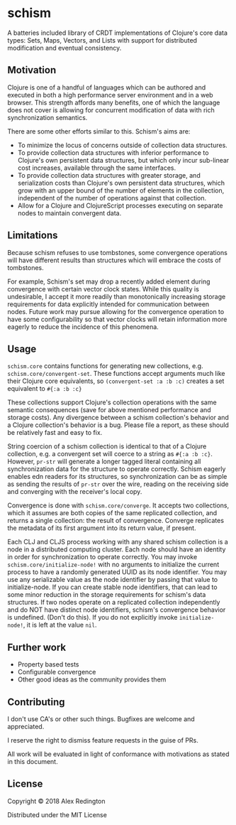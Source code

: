 # schism

A batteries included library of CRDT implementations of Clojure's core
data types: Sets, Maps, Vectors, and Lists with support for distributed
modification and eventual consistency.

## Motivation

Clojure is one of a handful of languages which can be authored and
executed in both a high performance server environment and in a web
browser. This strength affords many benefits, one of which the
language does not cover is allowing for concurrent modification of data
with rich synchronization semantics.

There are some other efforts similar to this. Schism's aims are:

- To minimize the locus of concerns outside of collection data
  structures.
- To provide collection data structures with inferior performance to
  Clojure's own persistent data structures, but which only incur
  sub-linear cost increases, available through the same interfaces.
- To provide collection data structures with greater storage, and
  serialization costs than Clojure's own persistent data structures,
  which grow with an upper bound of the number of elements in the
  collection, independent of the number of operations against that
  collection.
- Allow for a Clojure and ClojureScript processes executing on
  separate nodes to maintain convergent data.


## Limitations

Because schism refuses to use tombstones, some convergence operations
will have different results than structures which will embrace the
costs of tombstones.

For example, Schism's set may drop a recently added element during
convergence with certain vector clock states. While this quality is
undesirable, I accept it more readily than monotonically increasing
storage requirements for data explicitly intended for communication
between nodes. Future work may pursue allowing for the convergence
operation to have some configurability so that vector clocks will
retain information more eagerly to reduce the incidence of this phenomena.

## Usage

`schism.core` contains functions for generating new collections,
e.g. `schism.core/convergent-set`. These functions accept arguments
much like their Clojure core equivalents, so `(convergent-set :a :b
:c)` creates a set equivalent to `#{:a :b :c}`

These collections support Clojure's collection operations with the
same semantic consequences (save for above mentioned performance and
storage costs). Any divergence between a schism collection's behavior
and a Clojure collection's behavior is a bug. Please file a report, as
these should be relatively fast and easy to fix.

String coercion of a schism collection is identical to that of a
Clojure collection, e.g. a convergent set will coerce to a string as
`#{:a :b :c}`. However, `pr-str` will generate a longer
tagged literal containing all synchronization data for the structure
to operate correctly. Schism eagerly enables edn readers for its
structures, so synchronization can be as simple as sending the results
of `pr-str` over the wire, reading on the receiving side and
converging with the receiver's local copy.

Convergence is done with `schism.core/converge`. It accepts two
collections, which it assumes are both copies of the same replicated
collection, and returns a single collection: the result of
convergence. Converge replicates the metadata of its first argument
into its return value, if present.

Each CLJ and CLJS process working with any shared schism collection is
a node in a distributed computing cluster. Each node should have an
identity in order for synchronization to operate correctly. You may
invoke `schism.core/initialize-node!` with no arguments to initialize
the current process to have a randomly generated UUID as its node
identifier. You may use any serializable value as the node identifier
by passing that value to initialize-node. If you can create stable
node identifiers, that can lead to some minor reduction in the storage
requirements for schism's data structures. If two nodes operate on a
replicated collection independently and do NOT have distinct node
identifiers, schism's convergence behavior is undefined. (Don't do
this). If you do not explicitly invoke `initialize-node!`, it is left
at the value `nil`.

## Further work

- Property based tests
- Configurable convergence
- Other good ideas as the community provides them

## Contributing

I don't use CA's or other such things. Bugfixes are welcome and
appreciated.

I reserve the right to dismiss feature requests in the guise of PRs.

All work will be evaluated in light of conformance with motivations as
stated in this document.

## License

Copyright © 2018 Alex Redington

Distributed under the MIT License
